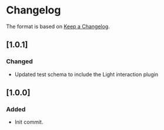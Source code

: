 # Changelog

The format is based on [Keep a Changelog](https://keepachangelog.com/en/1.0.0/).

## [1.0.1]
### Changed
- Updated test schema to include the Light interaction plugin

## [1.0.0]
### Added
- Init commit.
